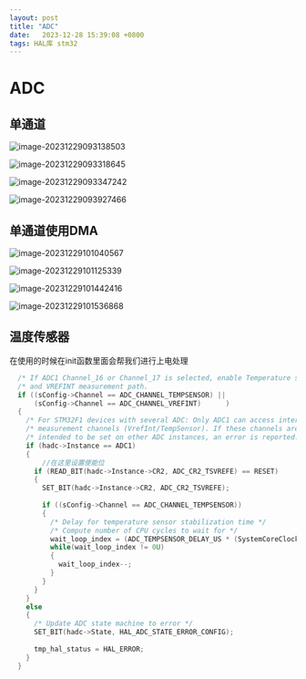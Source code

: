 ```yaml
---
layout: post
title: "ADC" 
date:   2023-12-28 15:39:08 +0800
tags: HAL库 stm32
---
```


# ADC

## 单通道

![image-20231229093138503](https://picture-01-1316374204.cos.ap-beijing.myqcloud.com/image/202312290931643.png)

![image-20231229093318645](https://picture-01-1316374204.cos.ap-beijing.myqcloud.com/image/202312290933697.png)

![image-20231229093347242](https://picture-01-1316374204.cos.ap-beijing.myqcloud.com/image/202312290933295.png)

![image-20231229093927466](https://picture-01-1316374204.cos.ap-beijing.myqcloud.com/image/202312290939494.png)

## 单通道使用DMA

![image-20231229101040567](https://picture-01-1316374204.cos.ap-beijing.myqcloud.com/image/202312291010618.png)

![image-20231229101125339](https://picture-01-1316374204.cos.ap-beijing.myqcloud.com/image/202312291011390.png)

![image-20231229101442416](https://picture-01-1316374204.cos.ap-beijing.myqcloud.com/image/202312291014463.png)

![image-20231229101536868](https://picture-01-1316374204.cos.ap-beijing.myqcloud.com/image/202312291015908.png)

## 温度传感器

在使用的时候在init函数里面会帮我们进行上电处理

```c
  /* If ADC1 Channel_16 or Channel_17 is selected, enable Temperature sensor  */
  /* and VREFINT measurement path.                                            */
  if ((sConfig->Channel == ADC_CHANNEL_TEMPSENSOR) ||
      (sConfig->Channel == ADC_CHANNEL_VREFINT)      )
  {
    /* For STM32F1 devices with several ADC: Only ADC1 can access internal    */
    /* measurement channels (VrefInt/TempSensor). If these channels are       */
    /* intended to be set on other ADC instances, an error is reported.       */
    if (hadc->Instance == ADC1)
    {
        //在这里设置使能位
      if (READ_BIT(hadc->Instance->CR2, ADC_CR2_TSVREFE) == RESET)
      {
        SET_BIT(hadc->Instance->CR2, ADC_CR2_TSVREFE);
        
        if ((sConfig->Channel == ADC_CHANNEL_TEMPSENSOR))
        {
          /* Delay for temperature sensor stabilization time */
          /* Compute number of CPU cycles to wait for */
          wait_loop_index = (ADC_TEMPSENSOR_DELAY_US * (SystemCoreClock / 1000000U));
          while(wait_loop_index != 0U)
          {
            wait_loop_index--;
          }
        }
      }
    }
    else
    {
      /* Update ADC state machine to error */
      SET_BIT(hadc->State, HAL_ADC_STATE_ERROR_CONFIG);
      
      tmp_hal_status = HAL_ERROR;
    }
  }
  
```











